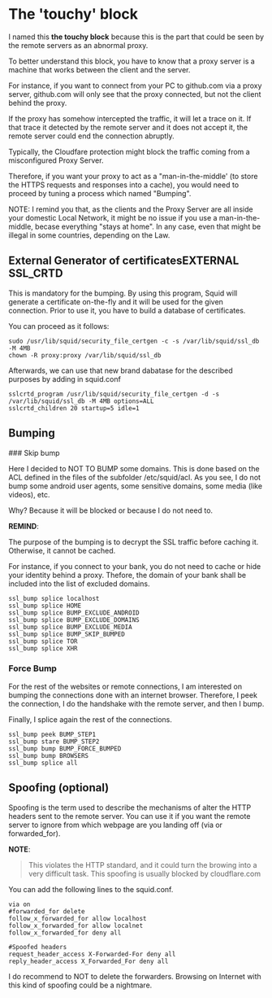 # The **'touchy'** block

I named this **the touchy block** because this is the part that could be seen by the remote servers as an abnormal proxy.

To better understand this block, you have to know that a proxy server is a machine that works between the client and the server.

For instance, if you want to connect from your PC to github.com via a proxy server, github.com will only see that the proxy connected, but not the client behind the proxy.

If the proxy has somehow intercepted the traffic, it will let a trace on it. If that trace it detected by the remote server and it does not accept it, the remote server could end the connection abruptly.

Typically, the Cloudfare protection might block the traffic coming from a misconfigured Proxy Server.

Therefore, if you want your proxy to act as a "man-in-the-middle' (to store the HTTPS requests and responses into a cache), you would need to proceed by tuning a process which named "Bumping".

NOTE:
I remind you that, as the clients and the Proxy Server are all inside your domestic Local Network, it might be no issue if you use a man-in-the-middle, becase everything "stays at home". In any case, even that might be illegal in some countries, depending on the Law.

## External Generator of certificatesEXTERNAL SSL_CRTD 

This is mandatory for the bumping. By using this program, Squid will generate a certificate on-the-fly and it will be used for the given connection.
Prior to use it, you have to build a database of certificates.

You can proceed as it follows:

```
sudo /usr/lib/squid/security_file_certgen -c -s /var/lib/squid/ssl_db -M 4MB 
chown -R proxy:proxy /var/lib/squid/ssl_db

```

Afterwards, we can use that new brand dabatase for the described purposes by adding in squid.conf

```
sslcrtd_program /usr/lib/squid/security_file_certgen -d -s /var/lib/squid/ssl_db -M 4MB options=ALL
sslcrtd_children 20 startup=5 idle=1
```


## Bumping

### Skip bump

Here I decided to NOT TO BUMP some domains. This is done based on the ACL defined in the files of the subfolder /etc/squid/acl.
As you see, I do not bump some android user agents, some sensitive domains, some media (like videos), etc.

Why? Because it will be blocked or because I do not need to. 

__REMIND__:

The purpose of the bumping is to decrypt the SSL traffic before caching it. Otherwise, it cannot be cached. 

For instance, if you connect to your bank, you do not need to cache or hide your identity behind a proxy.
Thefore, the domain of your bank shall be included into the list of excluded domains.


```
ssl_bump splice localhost
ssl_bump splice HOME
ssl_bump splice BUMP_EXCLUDE_ANDROID
ssl_bump splice BUMP_EXCLUDE_DOMAINS
ssl_bump splice BUMP_EXCLUDE_MEDIA
ssl_bump splice BUMP_SKIP_BUMPED
ssl_bump splice TOR
ssl_bump splice XHR
```

### Force Bump

For the rest of the websites or remote connections, I am interested on bumping the connections done with an internet browser.
Therefore, I peek the connection, I do the handshake with the remote server, and then I bump.

Finally, I splice again the rest of the connections.

```
ssl_bump peek BUMP_STEP1
ssl_bump stare BUMP_STEP2
ssl_bump bump BUMP_FORCE_BUMPED
ssl_bump bump BROWSERS
ssl_bump splice all
```

## Spoofing (optional)

Spoofing is the term used to describe the mechanisms of alter the HTTP headers sent to the remote server.
You can use it if you want the remote server to ignore from which webpage are you landing off (via or forwarded_for).

__NOTE__: 

>This violates the HTTP standard, and it could turn the browing into a very difficult task. 
>This spoofing is usually blocked by cloudflare.com

You can add the following lines to the squid.conf. 

```
via on
#forwarded_for delete
follow_x_forwarded_for allow localhost
follow_x_forwarded_for allow localnet
follow_x_forwarded_for deny all

#Spoofed headers
request_header_access X-Forwarded-For deny all
reply_header_access X_Forwarded_For deny all

```
I do recommend to NOT to delete the forwarders. Browsing on Internet with this kind of spoofing could be a nightmare.
